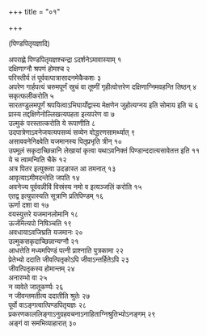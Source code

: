 +++
title = "०१"

+++
  
(पिण्डपितृयज्ञादि)

अपराह्णे पिण्डपितृयज्ञश्चन्द्रा ऽदर्शनेऽमावास्याम् १  
दक्षिणाग्नौ श्रपणं होमश्च २  
परिस्तीर्य तं पूर्ववत्पात्रासादनमेकैकशः ३  
अपरेण गार्हपत्यं चरुमपूर्णं स्रुचं वा तूष्णीं गृहीत्वोत्तरेण दक्षिणाग्निमवहन्ति तिष्ठन् ४  
 सकृत्फलीकरोति ५  
सारतण्डुलमपूर्णं श्रपयित्वाऽभिघार्योद्वास्य मेक्षणेन जुहोत्यग्नय इति सोमाय इति च ६  
प्रास्य तद्दक्षिणेनोल्लिखत्यपहता इत्यपरेण वा ७  
उल्मुकं परस्तात्करोति ये रूपाणीति ८  
उदपात्रेणाऽवनेजयत्यपसव्यं सव्येन वोद्धरणसामर्थ्यात् ९  
 असाववनेनिक्ष्वेति यजमानस्य पितृप्रभृति त्रीन् १०  
उपमूलं सकृदाच्छिन्नानि लेखायां कृत्वा यथाऽवनिक्तं पिण्डान्ददात्यसावेतत्त इति ११  
ये च त्वामन्विति चैके १२  
अत्र पितर इत्युक्त्वा उदङास्त आ तमनात् १३  
आवृत्याऽमीमदन्तेति जपति १४  
अवनेज्य पूर्ववन्नीविं विस्रंस्य नमो व इत्यञ्जलिं करोति १५  
एतद्व इत्युपास्यति सूत्राणि प्रतिपिण्डम् १६  
ऊर्णा दशा वा १७  
वयस्युत्तरे यजमानलोमानि १८  
ऊर्जमित्यपो निषिञ्चति १९  
अवधायाऽवजिघ्रति यजमानः २०  
उल्मुकसकृदाच्छिन्नान्यग्नौ २१  
आधत्तेति मध्यमपिण्डं पत्नी प्राश्नाति पुत्रकामा २२  
प्रेतेभ्यो ददाति जीवत्पितृकोऽपि जीवाऽन्तर्हितेऽपि २३  
जीवत्पितृकस्य होमान्तम् २४  
अनारम्भो वा २५  
न व्यवेते जातूकर्ण्यः २६  
न जीवन्तमतीत्य ददातीति श्रुतेः २७  
पूर्वो वाऽङ्गत्वात्पिण्डपितृयज्ञः २८  
प्रकरणकाललिङ्गाऽनुग्रहवचनाऽनाहिताग्निश्रुतिभ्योऽनङ्गम् २९  
अङ्गं वा समभिव्याहारात् ३०  
